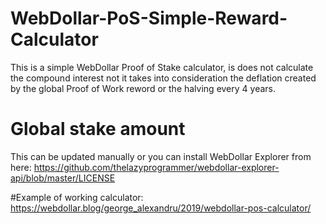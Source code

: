 # WebDollar-PoS-Simple-Reward-Calculator
This is a simple WebDollar Proof of Stake calculator, is does not calculate the compound interest not it takes into consideration the deflation created by the global Proof of Work reword or the halving every 4 years.

# Global stake amount
This can be updated manually or you can install WebDollar Explorer from here:
https://github.com/thelazyprogrammer/webdollar-explorer-api/blob/master/LICENSE

#Example of working calculator:
https://webdollar.blog/george_alexandru/2019/webdollar-pos-calculator/
